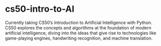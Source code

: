# cs50-intro-to-AI
Currently taking CS50’s Introduction to Artificial Intelligence with Python. CS50 explores the concepts and algorithms at the foundation of modern artificial intelligence, diving into the ideas that give rise to technologies like game-playing engines, handwriting recognition, and machine translation. 

